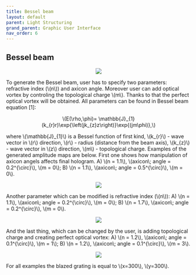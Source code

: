 ```yaml
---
title: Bessel beam
layout: default
parent: Light Structuring
grand_parent: Graphic User Interface
nav_order: 6
---
```

## [](#header-2)Bessel beam
<script id="MathJax-script" async src="https://cdn.jsdelivr.net/npm/mathjax@3/es5/tex-mml-chtml.js"></script>
<p align="center">
  <img src="/BCAA_tutorial/assets/images/Bessel_beam_box.png">
</p>
To generate the Bessel beam, user has to specify two parameters: refractive index (\(n\)) and axicon angle. Moreover user can add optical vortex by controling the topological charge \(m\). Thanks to that the perfect optical vortex will be obtained. All parameters can be found in Bessel beam equation [1]:
<p align="center">
\(E(\rho,\phi)= \mathbb{J}_{1}(k_{r}r)\exp{\left(jk_{z}z\right)}\exp{(jm\phi)},\)
<p>
where \(\mathbb{J}_{1}\) is a Bessel function of first kind, \(k_{r}\) - wave vector in \(r\) direction, \(r\) - radius (distance from the beam axis), \(k_{z}\) - wave vector in \(z\) direction, \(m\) - topological charge. 
Examples of the generated amplitude maps are below. First one shows how manipulation of axicon angels affects final hologram. A) \(n = 1.1\), \(axicon\; angle = 0.2^{\circ}\), \(m = 0\); B) \(n = 1.1\), \(axicon\; angle = 0.5^{\circ}\), \(m = 0\).
<p align="center">
  <img src="/BCAA_tutorial/assets/images/Bessel_axicon.png">
</p>
Another parameter which can be modified is refractive index (\(n\)): A) \(n = 1.1\), \(axicon\; angle = 0.2^{\circ}\), \(m = 0\); B) \(n = 1.7\), \(axicon\; angle = 0.2^{\circ}\), \(m = 0\).
<p align="center">
  <img src="/BCAA_tutorial/assets/images/Bessel_n.png">
</p>
And the last thing, which can be changed by the user, is adding topological charge and creating perfect optical vortex: A) \(n = 1.2\), \(axicon\; angle = 0.1^{\circ}\), \(m = 1\); B) \(n = 1.2\), \(axicon\; angle = 0.1^{\circ}\), \(m = 3\).
<p align="center">
  <img src="/BCAA_tutorial/assets/images/Bessel_m.png">
</p>
For all examples the blazed grating is equal to \(x=300\), \(y=300\).
